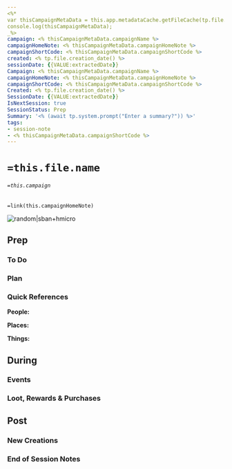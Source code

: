 ```yaml
---
<%*
var thisCampaignMetaData = this.app.metadataCache.getFileCache(tp.file.find_tfile("{{VALUE:thisCampaignHomeNote}}"))?.frontmatter || {};
console.log(thisCampaignMetaData);
_%>
campaign: <% thisCampaignMetaData.campaignName %>
campaignHomeNote: <% thisCampaignMetaData.campaignHomeNote %>
campaignShortCode: <% thisCampaignMetaData.campaignShortCode %>
created: <% tp.file.creation_date() %>
sessionDate: {{VALUE:extractedDate}}
Campaign: <% thisCampaignMetaData.campaignName %>
campaignHomeNote: <% thisCampaignMetaData.campaignHomeNote %>
campaignShortCode: <% thisCampaignMetaData.campaignShortCode %>
Created: <% tp.file.creation_date() %>
SessionDate: {{VALUE:extractedDate}}
IsNextSession: true
SessionStatus: Prep
Summary: '<% (await tp.system.prompt("Enter a summary?")) %>'
tags:
- session-note
- <% thisCampaignMetaData.campaignShortCode %>
---
```


#  `=this.file.name`
###### `=this.campaign`

`=link(this.campaignHomeNote)`

![random|sban+hmicro](https://source.unsplash.com/random?abstract)

## Prep

### To Do


### Plan


### Quick References
**People:**


**Places:**


**Things:**



## During
### Events


### Loot, Rewards & Purchases


## Post
### New Creations


### End of Session Notes


